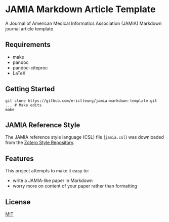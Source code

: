 # JAMIA Markdown Article Template

A Journal of American Medical Informatics Association (JAMIA) Markdown journal
article template.

## Requirements

- make
- pandoc
- pandoc-citeproc
- LaTeX

## Getting Started

```shell
git clone https://github.com/erictleung/jamia-markdown-template.git
... # Make edits
make
```

## JAMIA Reference Style

The JAMIA reference style language (CSL) file (`jamia.csl`) was downloaded from
the [Zotero Style Repository][zotero].

[zotero]: https://www.zotero.org/styles?q=jamia

## Features

This project attempts to make it easy to:

- write a JAMIA-like paper in Markdown
- worry more on content of your paper rather than formatting

## License

[MIT](LICENSE)
